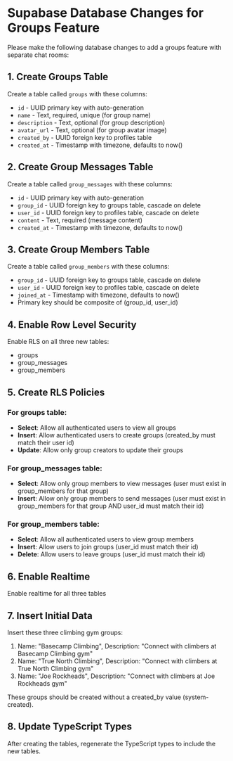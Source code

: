 # Supabase Database Changes for Groups Feature

Please make the following database changes to add a groups feature with separate chat rooms:

## 1. Create Groups Table
Create a table called `groups` with these columns:
- `id` - UUID primary key with auto-generation
- `name` - Text, required, unique (for group name)
- `description` - Text, optional (for group description)
- `avatar_url` - Text, optional (for group avatar image)
- `created_by` - UUID foreign key to profiles table
- `created_at` - Timestamp with timezone, defaults to now()

## 2. Create Group Messages Table
Create a table called `group_messages` with these columns:
- `id` - UUID primary key with auto-generation
- `group_id` - UUID foreign key to groups table, cascade on delete
- `user_id` - UUID foreign key to profiles table, cascade on delete
- `content` - Text, required (message content)
- `created_at` - Timestamp with timezone, defaults to now()

## 3. Create Group Members Table
Create a table called `group_members` with these columns:
- `group_id` - UUID foreign key to groups table, cascade on delete
- `user_id` - UUID foreign key to profiles table, cascade on delete
- `joined_at` - Timestamp with timezone, defaults to now()
- Primary key should be composite of (group_id, user_id)

## 4. Enable Row Level Security
Enable RLS on all three new tables:
- groups
- group_messages
- group_members

## 5. Create RLS Policies

### For groups table:
- **Select**: Allow all authenticated users to view all groups
- **Insert**: Allow authenticated users to create groups (created_by must match their user id)
- **Update**: Allow only group creators to update their groups

### For group_messages table:
- **Select**: Allow only group members to view messages (user must exist in group_members for that group)
- **Insert**: Allow only group members to send messages (user must exist in group_members for that group AND user_id must match their id)

### For group_members table:
- **Select**: Allow all authenticated users to view group members
- **Insert**: Allow users to join groups (user_id must match their id)
- **Delete**: Allow users to leave groups (user_id must match their id)

## 6. Enable Realtime
Enable realtime for all three tables

## 7. Insert Initial Data
Insert these three climbing gym groups:
1. Name: "Basecamp Climbing", Description: "Connect with climbers at Basecamp Climbing gym"
2. Name: "True North Climbing", Description: "Connect with climbers at True North Climbing gym"
3. Name: "Joe Rockheads", Description: "Connect with climbers at Joe Rockheads gym"

These groups should be created without a created_by value (system-created).

## 8. Update TypeScript Types
After creating the tables, regenerate the TypeScript types to include the new tables.